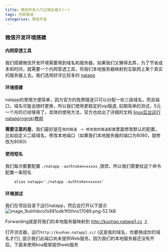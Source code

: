 ```yaml
---
title: 微信开发入门之域名接入(一)
tags: 内网穿透
categories: 微信开发
---
```


### 微信开发环境搭建

#### 内网穿透工具

我们搭建微信开发环境需要用到域名和服务器，如果我们又懒得去弄，为了节省成本和时间，就需要一个内网穿透工具，将我们本地服务器映射到互联网上某个真实的服务器上去。我们选用好评比较多的 [natapp](https://natapp.cn/)

#### 环境搭建

natapp的使用方便简单，因为官方的免费隧道只可以分配一些三级域名，而且端口，域名可能会随时更换，所以我们使用更稳定的vip隧道, 前期简单的测试，5元一个月的已经够用了。具体的使用方法，官方也给出了详细的文档 
[linux后台运行natapp(ngrok)教程](https://natapp.cn/article/nohup)

**需要注意的是**，我们最好是在`我的隧道 -> 修改我的隧道配置`里面修改默认的配置，比如自定义二级域名，修改本地端口（如果我们本地服务器的端口为8080，就修改为8080）


#### 使用短名

我们每次都要配置 `./natapp -authtoken=xxxxx` ,很烦，所以我们需要给这个命令配置一条短名

```shell
    alias natapp='./natapp -authtoken=xxxxx'
```


#### 环境测试
我们在项目目录下运行natapp，然后会打开以下提示
![image_1bshhibco1s981odk1f0thns17089.png-52.1kB][1]

Forwarding就是将我们的本地服务器映射到 http://kuohao.natapp1.cc 上

打开浏览器，运行`http://kuohao.natapp1.cc/` (这是我的域名，你要换成你的域名才行), 提示我们此端口尚未提供Web服务。因为我们的本地服务器还没有开启。下面来使用koa框架提供web服务


  [1]: http://static.zybuluo.com/kuo-hao/caxfm3prn5tqnc6kokid4lx8/image_1bshhibco1s981odk1f0thns17089.png